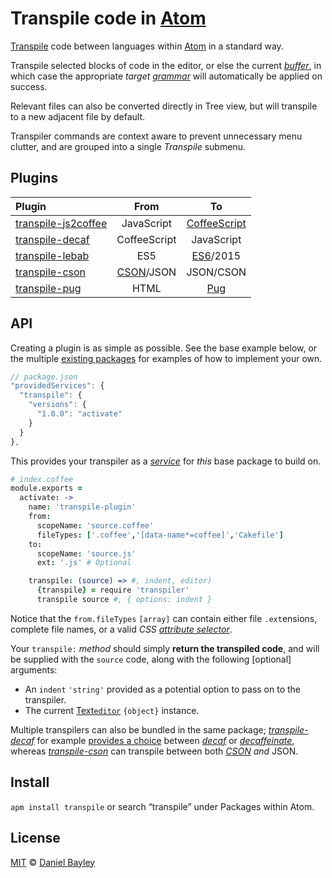Transpile code in [Atom]
========================
[Transpile] code between languages within [Atom] in a standard way.

Transpile selected blocks of code in the editor, or else the current _[buffer]_, in which case the appropriate _target [grammar]_ will automatically be applied on success.

Relevant files can also be converted directly in Tree view, but will transpile to a new adjacent file by default.

Transpiler commands are context aware to prevent unnecessary menu clutter, and are grouped into a single _Transpile_ submenu.

Plugins
-----------------------------------------------------------------------
| Plugin                              |     From     |       To       |
|:------------------------------------|:------------:|:--------------:|
| [transpile-][-js2coffee][js2coffee] |  JavaScript  | [CoffeeScript] |
| [transpile-][-decaf][decaf]         | CoffeeScript |   JavaScript   |
| [transpile-][-lebab][lebab]         |     ES5      |   [ES6]/2015   |
| [transpile-][-cson][cson]           | [CSON]/JSON  |   JSON/CSON    |
| [transpile-][-pug][pug]             |     HTML     |     [Pug]      |

API
---
Creating a plugin is as simple as possible. See the base example below, or the multiple [existing packages] for examples of how to implement your own.

~~~ js
// package.json
"providedServices": {
  "transpile": {
    "versions": {
      "1.0.0": "activate"
    }
  }
},
~~~
This provides your transpiler as a _[service]_ for _this_ base package to build on.

~~~ coffee
# index.coffee
module.exports =
  activate: ->
    name: 'transpile-plugin'
    from:
      scopeName: 'source.coffee'
      fileTypes: ['.coffee','[data-name*=coffee]','Cakefile']
    to:
      scopeName: 'source.js'
      ext: '.js' # Optional

    transpile: (source) => #, indent, editor)
      {transpile} = require 'transpiler'
      transpile source #, { options: indent }
~~~
Notice that the `from.fileTypes` `[array]` can contain either file `.ext`ensions, complete file names, or a valid _CSS [attribute selector]_.

Your `transpile:` _method_ should simply **return the transpiled code**, and will be supplied with the `source` code, along with the following [optional] arguments:
* An `indent` `'string'` provided as a potential option to pass on to the transpiler.
* The current [Text`editor`] `{object}` instance.

Multiple transpilers can also be bundled in the same package; _[transpile-decaf]_ for example [provides a choice] between _[decaf]_ or _[decaffeinate]_, whereas _[transpile-cson]_ can transpile between both _[CSON] and_ JSON.

Install
-------
`apm install transpile` or search “transpile” under Packages within Atom.

License
-------
[MIT] © [Daniel Bayley]

[MIT]:											LICENSE.md
[Daniel Bayley]:						https://github.com/danielbayley
[atom]:											https://atom.io
[apm]:											https://img.shields.io/apm/v/transpile.svg?style=flat-square

[existing packages]:				https://atom.io/packages/search?q=transpile-
[transpile]:								https://en.wikipedia.org/wiki/Source-to-source_compiler
[-js2coffee]:								https://atom.io/packages/transpile-js2coffee
[-decaf]:					          https://atom.io/packages/transpile-decaf
[-lebab]:										https://atom.io/packages/transpile-lebab
[-cson]:										https://atom.io/packages/transpile-cson
[-pug]:											https://atom.io/packages/transpile-pug

[js2coffee]:								http://js2.coffee
[coffeescript]:							http://coffeescript.org
[decaf]:										https://github.com/rainforestapp/decaf#decaf-js
[decaffeinate]:							https://github.com/decaffeinate/decaffeinate#decaffeinate-
[lebab]:										http://lebab.io
[ES6]:											https://babeljs.io/docs/learn-es2015
[CSON]:											https://github.com/bevry/cson#what-is-cson
[pug]:											https://github.com/pugjs/pug

[service]:									http://flight-manual.atom.io/behind-atom/sections/interacting-with-other-packages-via-services
[grammar]:									http://flight-manual.atom.io/using-atom/sections/grammar
[buffer]:										http://flight-manual.atom.io/getting-started/sections/atom-basics/#basic-terminology
[Text`editor`]:							https://atom.io/docs/api/latest/TextEditor
[attribute selector]:				https://css-tricks.com/almanac/selectors/a/attribute
[transpile-decaf]:					https://github.com/danielbayley/atom-transpile-decaf/blob/master/index.coffee#L14-L23
[provides a choice]:				https://github.com/danielbayley/atom-transpile-decaf/blob/master/package.json#L40-L50
[transpile-cson]:						https://github.com/cazala/atom-transpile-cson/blob/master/lib/index.coffee
